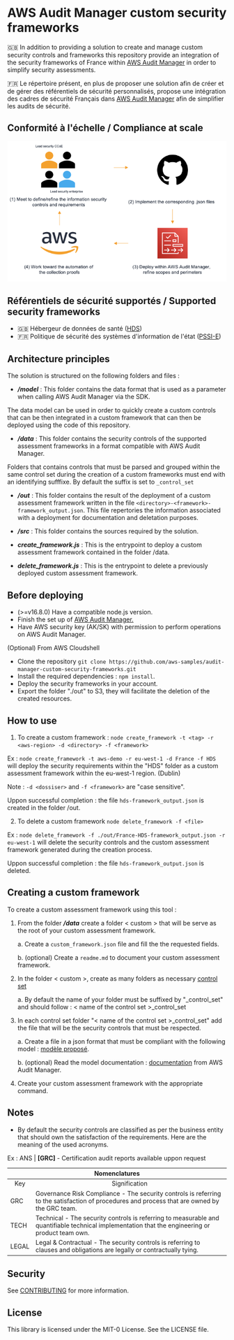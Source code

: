 # AWS Audit Manager custom security frameworks
:gb: In addition to providing a solution to create and manage custom security controls and frameworks this repository provide an integration of the security frameworks of France within <a href="https://aws.amazon.com/audit-manager/">AWS Audit Manager</a> in order to simplify security assessments. 

:fr: Le répertoire présent, en plus de proposer une solution afin de créer et de gérer des référentiels de sécurité personnalisés, propose une intégration des cadres de sécurité Français dans <a href="https://aws.amazon.com/audit-manager/">AWS Audit Manager</a> afin de simplifier les audits de sécurité.

## Conformité à l'échelle / Compliance at scale

![Compliance at scale](./img/readme/readme-en.png)

## Référentiels de sécurité supportés / Supported security frameworks
- :gb: Hébergeur de données de santé ([HDS](./data/France/HDS/readme.md))
- :fr: Politique de sécurité des systèmes d'information de l'état ([PSSI-E](./data/France/PSSIE/readme.md))

## Architecture principles

The solution is structured on the following folders and files :
- ***/model*** : This folder contains the data format that is used as a parameter when calling AWS Audit Manager via the SDK.

The data model can be used in order to quickly create a custom controls that can be then integrated in a custom framework that can then be deployed using the code of this repository.

- ***/data*** : This folder contains the security controls of the supported assessment frameworks in a format compatible with AWS Audit Manager.

Folders that contains controls that must be parsed and grouped within the same control set during the creation of a custom frameworks must end with an identifying sufffixe. By default the suffix is set to ```_control_set```

- ***/out*** : This folder contains the result of the deployment of a custom assessment framework written in the file ```<directory>-<framework>-framework_output.json```. This file repertories the information associated with a deployment for documentation and deletation purposes.

- ***/src*** : This folder contains the sources required by the solution.

- ***create_framework.js*** : This is the entrypoint to deploy a custom assessment framework contained in the folder /data.

- ***delete_framework.js*** : This is the entrypoint to delete a previously deployed custom assessment framework.

## Before deploying

- (>=v16.8.0) Have a compatible node.js version.
- Finish the set up of <a href="https://docs.aws.amazon.com/audit-manager/latest/userguide/setting-up.html"> AWS Audit Manager.</a>
- Have AWS security key (AK/SK) with permission to perform operations on AWS Audit Manager.

(Optional) From AWS Cloudshell
- Clone the repository ```git clone https://github.com/aws-samples/audit-manager-custom-security-frameworks.git```
- Install the required dependencies : ```npm install```.
- Deploy the security frameworks in your account.
- Export the folder "./out" to S3, they will facilitate the deletion of the created resources.

## How to use

1. To create a custom framework : 
```node create_framework -t <tag> -r <aws-region> -d <directory> -f <framework>```

Ex : ```node create_framework -t aws-demo -r eu-west-1 -d France -f HDS``` will deploy the security requirements within the "HDS" folder as a custom assessment framework within the eu-west-1 region. (Dublin)

Note : ```-d <dossiser>``` and ```-f <framework>``` are "case sensitive".

Uppon successful completion : the file ```hds-framework_output.json``` is created in the folder /out.

2. To delete a custom framework ```node delete_framework -f <file>```

Ex : ```node delete_framework -f ./out/France-HDS-framework_output.json -r eu-west-1``` will delete the security controls and the custom assessment framework generated during the creation process.

Uppon successful completion : the file ```hds-framework_output.json``` is deleted.

## Creating a custom framework

To create a custom assessment framework using this tool : 

1. From the folder ***/data*** create a folder < custom > that will be serve as the root of your custom assessment framework.

    a. Create a ```custom_framework.json``` file and fill the the requested fields.

    b. (optional) Create a ```readme.md``` to document your custom assessment framework.

2. In the folder < custom >, create as many folders as necessary <a href="https://docs.aws.amazon.com/audit-manager/latest/APIReference/API_ControlSet.html">control set</a> 

    a. By default the name of your folder must be suffixed by "_control_set" and should follow : < name of the control set >_control_set

3. In each control set folder "< name of the control set >_control_set" add the file that will be the security controls that must be respected.

    a. Create a file in a json format that must be compliant with the following model : [modèle proposé](./model/sec_control-model.json).

    b. (optional) Read the model documentation : <a href="https://docs.aws.amazon.com/audit-manager/latest/APIReference/API_Control.html">documentation</a> from AWS Audit Manager.

4. Create your custom assessment framework with the appropriate command.

## Notes
- By default the security controls are classified as per the business entity that should own the satisfaction of the requirements. Here are the meaning of the used acronyms.

Ex : ANS | **[GRC]** - Certification audit reports available uppon request

<table style="width:100%;">
    <thead>
        <tr>
            <th colspan="2" style="text-align:center">Nomenclatures</th>
        </tr>
    </thead>
    <tbody >
        <tr>
            <td style="text-align:center">Key</td>
            <td style="text-align:center">Signification</td>
        </tr>
        <tr>
            <td>GRC</td>
            <td>Governance Risk Compliance - The security controls is referring to the satisfaction of procedures and process that are owned by the GRC team.</td>
        </tr>
        <tr>
            <td>TECH</td>
            <td>Technical - The security controls is referring to measurable and quantifiable technical implementation that the engineering or product team own.</td>
        </tr>
        <tr>
            <td>LEGAL</td>
            <td>Legal & Contractual - The security controls is referring to clauses and obligations are legally or contractually tying.</td>
        </tr>
    </tbody>
</table>

## Security

See [CONTRIBUTING](CONTRIBUTING.md) for more information.

## License

This library is licensed under the MIT-0 License. See the LICENSE file.
